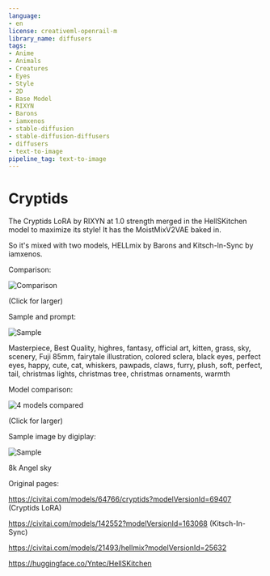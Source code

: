 ```yaml
---
language:
- en
license: creativeml-openrail-m
library_name: diffusers
tags:
- Anime
- Animals
- Creatures
- Eyes
- Style
- 2D
- Base Model
- RIXYN
- Barons
- iamxenos
- stable-diffusion
- stable-diffusion-diffusers
- diffusers
- text-to-image
pipeline_tag: text-to-image
---
```


# Cryptids

The Cryptids LoRA by RIXYN at 1.0 strength merged in the HellSKitchen model to maximize its style! It has the MoistMixV2VAE baked in.

So it's mixed with two models, HELLmix by Barons and Kitsch-In-Sync by iamxenos.

Comparison:

![Comparison](https://cdn-uploads.huggingface.co/production/uploads/63239b8370edc53f51cd5d42/Zzwdg3lcycyjVtq5Vkjtc.png)

(Click for larger)

Sample and prompt:

![Sample](https://cdn-uploads.huggingface.co/production/uploads/63239b8370edc53f51cd5d42/6zJtJiH85Cbqdg0K2ZwJB.png)

Masterpiece, Best Quality, highres, fantasy, official art, kitten, grass, sky, scenery, Fuji 85mm, fairytale illustration, colored sclera, black eyes, perfect eyes, happy, cute, cat, whiskers, pawpads, claws, furry, plush, soft, perfect, tail, christmas lights, christmas tree, christmas ornaments, warmth

Model comparison:

![4 models compared](https://cdn-uploads.huggingface.co/production/uploads/63239b8370edc53f51cd5d42/gBw08JUPIM_85TgmoS7Mw.png)

(Click for larger)

Sample image by digiplay:

![Sample](https://cdn-uploads.huggingface.co/production/uploads/63239b8370edc53f51cd5d42/eezS6UIXS1Qn_O-cz-A7x.png)

8k Angel sky

Original pages:

https://civitai.com/models/64766/cryptids?modelVersionId=69407 (Cryptids LoRA)

https://civitai.com/models/142552?modelVersionId=163068 (Kitsch-In-Sync)

https://civitai.com/models/21493/hellmix?modelVersionId=25632

https://huggingface.co/Yntec/HellSKitchen